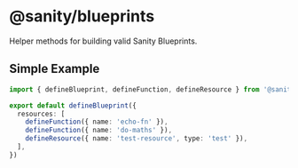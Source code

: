 # @sanity/blueprints

Helper methods for building valid Sanity Blueprints.

## Simple Example

```ts
import { defineBlueprint, defineFunction, defineResource } from '@sanity/blueprints'

export default defineBlueprint({
  resources: [
    defineFunction({ name: 'echo-fn' }),
    defineFunction({ name: 'do-maths' }),
    defineResource({ name: 'test-resource', type: 'test' }),
  ],
})
```
